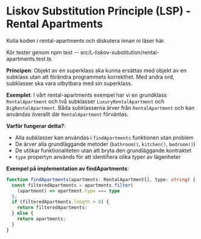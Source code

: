 # Liskov Substitution Principle (LSP) - Rental Apartments

Kolla koden i rental-apartments och diskutera innan ni läser här.

Kör tester genom npm test -- src/L-liskov-substitution/rental-apartments.test.ts

**Principen**: Objekt av en superklass ska kunna ersättas med objekt av en subklass utan att förändra programmets korrekthet. Med andra ord, subklasser ska vara utbytbara med sin superklass.

**Exemplet**: I vårt rental-apartments exempel har vi en grundklass `RentalApartment` och två subklasser `LuxuryRentalApartment` och `BigRentalApartment`. Båda subklasserna ärver från `RentalApartment` och kan användas överallt där `RentalApartment` förväntas.

**Varför fungerar detta?**:

- Alla subklasser kan användas i `findApartments` funktionen utan problem
- De ärver alla grundläggande metoder (`bathroom()`, `kitchen()`, `bedroom()`)
- De utökar funktionaliteten utan att bryta den grundläggande kontraktet
- `type` propertyn används för att identifiera olika typer av lägenheter

**Exempel på implementation av findApartments**:

```typescript
function findApartments(apartments: RentalApartment[], type: string) {
  const filteredApartments = apartments.filter(
    (apartment) => apartment.type === type
  );
  if (filteredApartments.length > 0) {
    return filteredApartments;
  } else {
    return apartments;
  }
}
```

